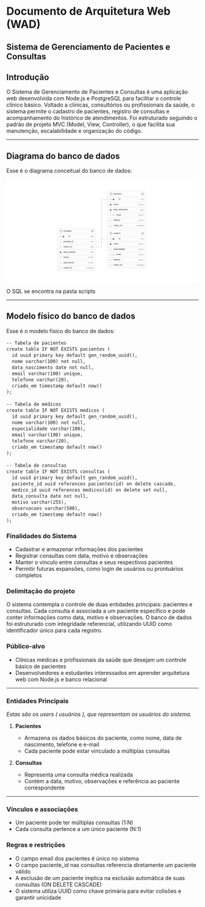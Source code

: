 # Documento de Arquitetura Web (WAD)

## Sistema de Gerenciamento de Pacientes e Consultas

## Introdução

O Sistema de Gerenciamento de Pacientes e Consultas é uma aplicação web desenvolvida com Node.js e PostgreSQL para facilitar o controle clínico básico. Voltado a clínicas, consultórios ou profissionais da saúde, o sistema permite o cadastro de pacientes, registro de consultas e acompanhamento do histórico de atendimentos. Foi estruturado seguindo o padrão de projeto MVC (Model, View, Controller), o que facilita sua manutenção, escalabilidade e organização do código.

---

## Diagrama do banco de dados

Esse é o diagrama conceitual do banco de dados:

![Supabase Projeto](../assets/supabase-projeto.png)

O SQL se encontra na pasta scripts

---

## Modelo físico do banco de dados

Esse é o modelo físico do banco de dados: 

```
-- Tabela de pacientes
create table IF NOT EXISTS pacientes (
  id uuid primary key default gen_random_uuid(),
  nome varchar(100) not null,
  data_nascimento date not null,
  email varchar(100) unique,
  telefone varchar(20),
  criado_em timestamp default now()
);

-- Tabela de médicos
create table IF NOT EXISTS medicos (
  id uuid primary key default gen_random_uuid(),
  nome varchar(100) not null,
  especialidade varchar(100),
  email varchar(100) unique,
  telefone varchar(20),
  criado_em timestamp default now()
);

-- Tabela de consultas
create table IF NOT EXISTS consultas (
  id uuid primary key default gen_random_uuid(),
  paciente_id uuid references pacientes(id) on delete cascade,
  medico_id uuid references medicos(id) on delete set null,
  data_consulta date not null,
  motivo varchar(255),
  observacoes varchar(500),
  criado_em timestamp default now()
);
```

### Finalidades do Sistema

- Cadastrar e armazenar informações dos pacientes
- Registrar consultas com data, motivo e observações
- Manter o vínculo entre consultas e seus respectivos pacientes
- Permitir futuras expansões, como login de usuários ou prontuários completos

### Delimitação do projeto

O sistema contempla o controle de duas entidades principais: pacientes e consultas. Cada consulta é associada a um paciente específico e pode conter informações como data, motivo e observações. O banco de dados foi estruturado com integridade referencial, utilizando UUID como identificador único para cada registro.

### Público-alvo

- Clínicas médicas e profissionais da saúde que desejam um controle básico de pacientes
- Desenvolvedores e estudantes interessados em aprender arquitetura web com Node.js e banco relacional

---

### Entidades Principais

*Estas são os users ( usuários ), que representam os usuários do sistema.*

1. **Pacientes**
   - Armazena os dados básicos do paciente, como nome, data de nascimento, telefone e e-mail
   - Cada paciente pode estar vinculado a múltiplas consultas

2. **Consultas**
   - Representa uma consulta médica realizada
   - Contém a data, motivo, observações e referência ao paciente correspondente

---

### Vínculos e associações

- Um paciente pode ter múltiplas consultas (1:N)
- Cada consulta pertence a um único paciente (N:1)

### Regras e restrições 

- O campo email dos pacientes é único no sistema
- O campo paciente_id nas consultas referencia diretamente um paciente válido
- A exclusão de um paciente implica na exclusão automática de suas consultas (ON DELETE CASCADE)
- O sistema utiliza UUID como chave primária para evitar colisões e garantir unicidade